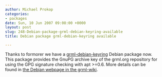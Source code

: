 ```yaml
---
author: Michael Prokop
categories:
- packages
date: Sun, 10 Jun 2007 09:08:00 +0000
layout: post
slug: 248-Debian-package-grml-debian-keyring-available
title: Debian package grml-debian-keyring available

---
```

Thanks to formorer we have a [grml\-debian\-keyring](http://deb.grml.org/pool/main/g/grml-debian-keyring/) Debian package now. This package provides the GnuPG archive key of the grml.org repository for using the GPG signature checking with apt \>\=0\.6\. More details can be found in [the Debian webpage in the grml\-wiki](http://wiki.grml.org/doku.php?id=debian).
